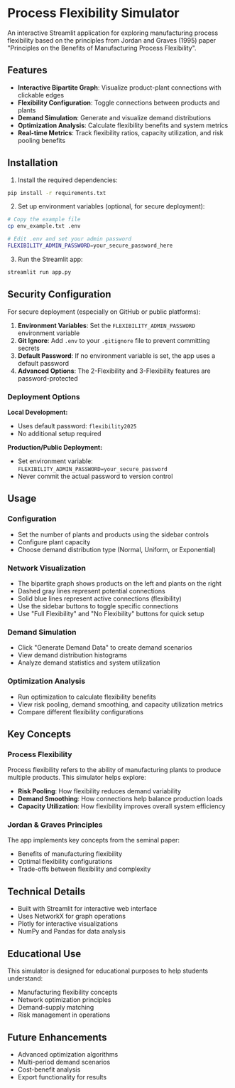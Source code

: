 # Process Flexibility Simulator

An interactive Streamlit application for exploring manufacturing process flexibility based on the principles from Jordan and Graves (1995) paper "Principles on the Benefits of Manufacturing Process Flexibility".

## Features

- **Interactive Bipartite Graph**: Visualize product-plant connections with clickable edges
- **Flexibility Configuration**: Toggle connections between products and plants
- **Demand Simulation**: Generate and visualize demand distributions
- **Optimization Analysis**: Calculate flexibility benefits and system metrics
- **Real-time Metrics**: Track flexibility ratios, capacity utilization, and risk pooling benefits

## Installation

1. Install the required dependencies:
```bash
pip install -r requirements.txt
```

2. Set up environment variables (optional, for secure deployment):
```bash
# Copy the example file
cp env_example.txt .env

# Edit .env and set your admin password
FLEXIBILITY_ADMIN_PASSWORD=your_secure_password_here
```

3. Run the Streamlit app:
```bash
streamlit run app.py
```

## Security Configuration

For secure deployment (especially on GitHub or public platforms):

1. **Environment Variables**: Set the `FLEXIBILITY_ADMIN_PASSWORD` environment variable
2. **Git Ignore**: Add `.env` to your `.gitignore` file to prevent committing secrets
3. **Default Password**: If no environment variable is set, the app uses a default password
4. **Advanced Options**: The 2-Flexibility and 3-Flexibility features are password-protected

### Deployment Options

**Local Development:**
- Uses default password: `flexibility2025`
- No additional setup required

**Production/Public Deployment:**
- Set environment variable: `FLEXIBILITY_ADMIN_PASSWORD=your_secure_password`
- Never commit the actual password to version control

## Usage

### Configuration
- Set the number of plants and products using the sidebar controls
- Configure plant capacity
- Choose demand distribution type (Normal, Uniform, or Exponential)

### Network Visualization
- The bipartite graph shows products on the left and plants on the right
- Dashed gray lines represent potential connections
- Solid blue lines represent active connections (flexibility)
- Use the sidebar buttons to toggle specific connections
- Use "Full Flexibility" and "No Flexibility" buttons for quick setup

### Demand Simulation
- Click "Generate Demand Data" to create demand scenarios
- View demand distribution histograms
- Analyze demand statistics and system utilization

### Optimization Analysis
- Run optimization to calculate flexibility benefits
- View risk pooling, demand smoothing, and capacity utilization metrics
- Compare different flexibility configurations

## Key Concepts

### Process Flexibility
Process flexibility refers to the ability of manufacturing plants to produce multiple products. This simulator helps explore:

- **Risk Pooling**: How flexibility reduces demand variability
- **Demand Smoothing**: How connections help balance production loads
- **Capacity Utilization**: How flexibility improves overall system efficiency

### Jordan & Graves Principles
The app implements key concepts from the seminal paper:
- Benefits of manufacturing flexibility
- Optimal flexibility configurations
- Trade-offs between flexibility and complexity

## Technical Details

- Built with Streamlit for interactive web interface
- Uses NetworkX for graph operations
- Plotly for interactive visualizations
- NumPy and Pandas for data analysis

## Educational Use

This simulator is designed for educational purposes to help students understand:
- Manufacturing flexibility concepts
- Network optimization principles
- Demand-supply matching
- Risk management in operations

## Future Enhancements

- Advanced optimization algorithms
- Multi-period demand scenarios
- Cost-benefit analysis
- Export functionality for results
